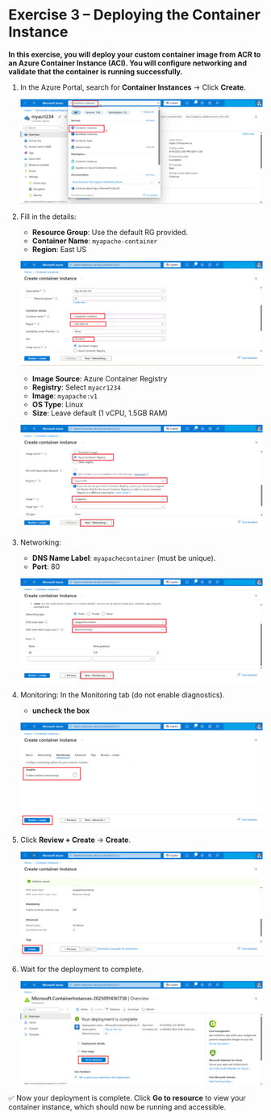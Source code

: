 # Exercise 3 – Deploying the Container Instance
**In this exercise, you will deploy your custom container image from ACR to an Azure Container Instance (ACI). You will configure networking and validate that the container is running successfully.**

1. In the Azure Portal, search for **Container Instances** → Click **Create**.  

   ![](./azurelab/ci1.png)

3. Fill in the details:  
   - **Resource Group**: Use the default RG provided.  
   - **Container Name**: `myapache-container`  
   - **Region**: East US
     
   ![](./azurelab/ci2.png)  

   - **Image Source**: Azure Container Registry  
   - **Registry**: Select `myacr1234`  
   - **Image**: `myapache:v1`  
   - **OS Type**: Linux  
   - **Size**: Leave default (1 vCPU, 1.5GB RAM)
       
   ![](./azurelab/ci3.png)  

4. Networking:  
   - **DNS Name Label**: `myapachecontainer` (must be unique).
   - **Port**: 80
     
   ![](./azurelab/moni.png)  

5. Monitoring:
   In the Monitoring tab (do not enable diagnostics).
   - **uncheck the box**
   
   ![](./azurelab/moni1.png)
   
7. Click **Review + Create** → **Create**.
   
   ![](./azurelab/moni2.png)  

9. Wait for the deployment to complete.
    
   ![](./azurelab/ci6.png)  

✅ Now your deployment is complete. Click **Go to resource** to view your container instance, which should now be running and accessible.
